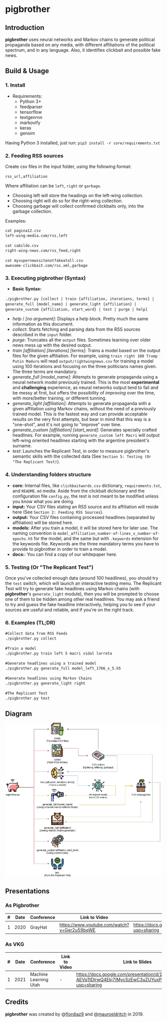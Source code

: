 # pigbrother

## Introduction
**pigbrother** uses neural networks and Markov chains to generate political propaganda based on any media, with different affiliations of the political spectrum, and in any language. Also, it identifies clickbait and possible fake news. 

## Build & Usage
### 1. Install
- Requirements:
    - Python 3+ 
    - feedparser
    - tensorflow
    - textgenrnn
    - markovify
    - keras
    - gensim

Having Python 3 installed, just run: `pip3 install -r core/requirements.txt`

### 2. Feeding RSS sources
Create csv files in the input folder, using the following format:

`rss_url,affiliation`

Where affiliation can be `left`, `right` or `garbage`.

- Choosing left will store the headings on the left-wing collection.
- Choosing right will do so for the right-wing collection.
- Choosing garbage will collect confirmed clickbaits only, into the garbage collection.

Examples:
```
cat pagina12.csv
left-wing-media.com/rss,left

cat cabildo.csv
right-wing-news.com/rss_feed,right

cat mysupernewssitenotfakeatall.csv
awesome-clickbait.com/rss.xml,garbage
```

### 3. Executing pigbrother (Syntax)

- **Basic Syntax:**

`./pigbrother.py [collect | train {affiliation, iterations, terms} | generate_full {model_name} | generate_light {affiliation} | generate_custom {affiliation, start_word} | test | purge | help]`

- *help* / *[no argument]*: Displays a help block. Pretty much the same information as this document.
- *collect*: Starts fetching and parsing data from the RSS sources described in the `input` folder.
- *purge*: Truncates all the `output` files. Sometimes learning over older news mess up with the desired output.
- *train [affiliation] [iterations] [terms]*: Trains a model based on the output files for the given affiliation. For example, using `train right 100 Trump Putin Maduro` will read `output/rightwingnews.csv` for training a model using 100 iterations and focusing on the three politicians names given. The three terms are mandatory.
- *generate_full [model_name]*: Attempts to generate propaganda using a neural network model previously trained. This is the most **experimental** and **challenging** experience, as neural networks output tend to fail and be messy at first, but offers the possibility of *improving* over the time, with more/better training, or different tunning.
- *generate_light [affiliation]*: Attempts to generate propaganda with a given affiliation using Markov chains, without the need of a previously trained model. This is the fastest way and can provide acceptable results on the very first attempts, but bear in mind that this way is a "one-shot", and it's not going to "improve" over time.
- *generate_custom [affiliation] [start_word]*: Generates specially crafted headlines. For example, running `generate_custom left Macri` will output left-wing oriented headlines starting with the argentine president's surname.
- *test*: Launches the Replicant Test, in order to measure pigbrother's semantic skills with the collected data (See `Section 5: Testing (Or "The Replicant Test)`).

### 4. Understanding folders structure
- **core:** Internal files, like `clickbaitwords.csv` dictionary, `requirements.txt`, and `README.md` media. Aside from the clickbait dictionary and the configuration file `config.py`, the rest is not meant to be modified unless you know what you are doing.
- **input:** Your CSV files stating an RSS source and its affiliation will reside here (See `Section 2: Feeding RSS Sources`).
- **output:** Your CSV files containing processed headlines (separated by affiliation) will be stored here.
- **models:** After you train a model, it will be stored here for later use. The naming convention is `model_affiliation_number-of-lines_x_number-of-epochs.h5` for the model, and the same but with `.keywords` extension for the keywords file. Keywords are the three mandatory terms you have to provide to pigbrother in order to train a model.
- **docs:**: You can find a copy of our whitepaper here.

### 5. Testing (Or "The Replicant Test")
Once you've collected enough data (around 100 headlines), you should try the `test` switch, which will launch an interactive testing menu.
The Replicant Test will try to generate fake headlines using Markov chains (with **pigbrother**'s `generate_light` module), then you will be prompted to choose one of them to be hidden among other real headlines. You may ask a friend to try and guess the fake headline interactively, helping you to see if your sources are useful and reliable, and if you're on the right track.

### 6. Examples (TL;DR)
```
#Collect data from RSS Feeds
./pigbrother.py collect

#Train a model
./pigbrother.py train left 5 macri vidal larreta

#Generate headlines using a trained model
./pigbrother.py generate_full model_left_1766_x_5.h5

#Generate headlines using Markov Chains
./pigbrother.py generate_light right

#The Replicant Test
./pigbrother.py test
```

## Diagram

![pigbrother.py functional diagram](core/img/pigbrother.png?raw=true "pigbrother.py functions")

## Presentations
### As Pigbrother
|#| Date | Conference |  Link to Video | Link to Slides |
|---|---|---|---|---|
|1|2020|GrayHat| https://www.youtube.com/watch?v=Ger2u59bqWE | https://docs.google.com/presentation/d/1R72cwAZinC4cgbU_TyxZRZKYpfz4EroKaQ8Az4aiAvA/edit?usp=sharing |

### As VKG
|#| Date | Conference |  Link to Video | Link to Slides |
|---|---|---|---|---|
|1|2021|Machine Learning Utah| - | https://docs.google.com/presentation/d/1-AEVqTtDlrwQ4Ekj7IMycSzEwC3uZUYuxP0rEH1Wd5g/edit?usp=sharing |

## Credits
**pigbrother** was created by @[flordiaz9](https://github.com/flordiaz9) and @[mauroeldritch](https://github.com/mauroeldritch) in 2019. 